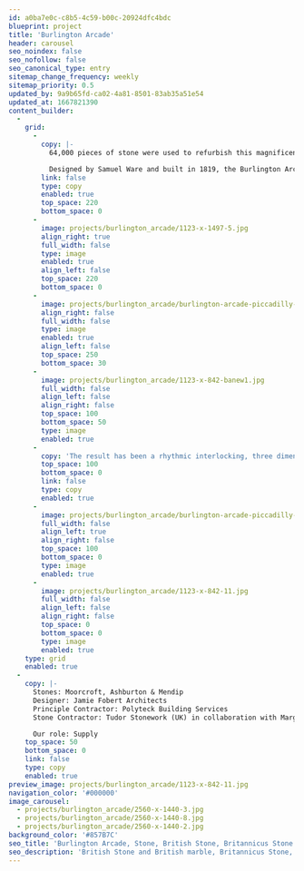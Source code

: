 ```yaml
---
id: a0ba7e0c-c8b5-4c59-b00c-20924dfc4bdc
blueprint: project
title: 'Burlington Arcade'
header: carousel
seo_noindex: false
seo_nofollow: false
seo_canonical_type: entry
sitemap_change_frequency: weekly
sitemap_priority: 0.5
updated_by: 9a9b65fd-ca02-4a81-8501-83ab35a51e54
updated_at: 1667821390
content_builder:
  -
    grid:
      -
        copy: |-
          64,000 pieces of stone were used to refurbish this magnificent and iconic walkway in central London. The pattern was a combination of one found in Greenwich Palace and a Trompe l'oeil decorated floor in Florence.

          Designed by Samuel Ware and built in 1819, the Burlington Arcade is a slice of ornate Regency architecture in the heart of London. In order to keep it at the forefront of West End shopping, the Arcade's owners wished to raise its cultural profile. As part of this vision, they commissioned Jamie Fobert Architects to design a new floor. Built in 2015 entirely from British stone, the new floor is historically-referenced yet truly contemporary.
        link: false
        type: copy
        enabled: true
        top_space: 220
        bottom_space: 0
      -
        image: projects/burlington_arcade/1123-x-1497-5.jpg
        align_right: true
        full_width: false
        type: image
        enabled: true
        align_left: false
        top_space: 220
        bottom_space: 0
      -
        image: projects/burlington_arcade/burlington-arcade-piccadilly-london-royal-academy-jamie-fobert-architects-british-stone-floor-marble-mosaic-picadilly-entrance-1800x1350.jpeg
        align_right: false
        full_width: false
        type: image
        enabled: true
        align_left: false
        top_space: 250
        bottom_space: 30
      -
        image: projects/burlington_arcade/1123-x-842-banew1.jpg
        full_width: false
        align_left: false
        align_right: false
        top_space: 100
        bottom_space: 50
        type: image
        enabled: true
      -
        copy: 'The result has been a rhythmic interlocking, three dimensional design that reflects the arcade''s curvilinear forms found on the arches and grill work of the building. 150 tonnes of stone were used in the construction of the walkway including Moorcroft, Ashburton and Mendip'
        top_space: 100
        bottom_space: 0
        link: false
        type: copy
        enabled: true
      -
        image: projects/burlington_arcade/burlington-arcade-piccadilly-london-royal-academy-jamie-fobert-architects-british-stone-floor-marble-mosaic-fabrication-margraf-1800x1106.jpeg
        full_width: false
        align_left: true
        align_right: false
        top_space: 100
        bottom_space: 0
        type: image
        enabled: true
      -
        image: projects/burlington_arcade/1123-x-842-11.jpg
        full_width: false
        align_left: false
        align_right: false
        top_space: 0
        bottom_space: 0
        type: image
        enabled: true
    type: grid
    enabled: true
  -
    copy: |-
      Stones: Moorcroft, Ashburton & Mendip
      Designer: Jamie Fobert Architects
      Principle Contractor: Polyteck Building Services
      Stone Contractor: Tudor Stonework (UK) in collaboration with Margraf (Italy)

      Our role: Supply
    top_space: 50
    bottom_space: 0
    link: false
    type: copy
    enabled: true
preview_image: projects/burlington_arcade/1123-x-842-11.jpg
navigation_color: '#000000'
image_carousel:
  - projects/burlington_arcade/2560-x-1440-3.jpg
  - projects/burlington_arcade/2560-x-1440-8.jpg
  - projects/burlington_arcade/2560-x-1440-2.jpg
background_color: '#857B7C'
seo_title: 'Burlington Arcade, Stone, British Stone, Britannicus Stone'
seo_description: 'British Stone and British marble, Britannicus Stone, The Shining Stones of Britain. British polished stone. Burlington Arcade Stone'
---
```

